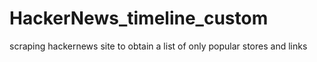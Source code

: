 # HackerNews_timeline_custom
scraping hackernews site to obtain a list of only popular stores and links
